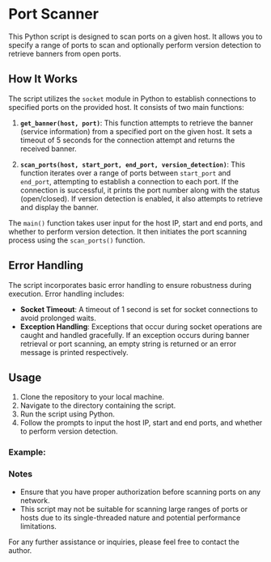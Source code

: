 # Port Scanner

This Python script is designed to scan ports on a given host. It allows you to specify a range of ports to scan and optionally perform version detection to retrieve banners from open ports.

## How It Works

The script utilizes the `socket` module in Python to establish connections to specified ports on the provided host. It consists of two main functions:

1. **`get_banner(host, port)`**: This function attempts to retrieve the banner (service information) from a specified port on the given host. It sets a timeout of 5 seconds for the connection attempt and returns the received banner.

2. **`scan_ports(host, start_port, end_port, version_detection)`**: This function iterates over a range of ports between `start_port` and `end_port`, attempting to establish a connection to each port. If the connection is successful, it prints the port number along with the status (open/closed). If version detection is enabled, it also attempts to retrieve and display the banner.

The `main()` function takes user input for the host IP, start and end ports, and whether to perform version detection. It then initiates the port scanning process using the `scan_ports()` function.

## Error Handling

The script incorporates basic error handling to ensure robustness during execution. Error handling includes:

- **Socket Timeout**: A timeout of 1 second is set for socket connections to avoid prolonged waits.
- **Exception Handling**: Exceptions that occur during socket operations are caught and handled gracefully. If an exception occurs during banner retrieval or port scanning, an empty string is returned or an error message is printed respectively.

## Usage

1. Clone the repository to your local machine.
2. Navigate to the directory containing the script.
3. Run the script using Python.
4. Follow the prompts to input the host IP, start and end ports, and whether to perform version detection.

### Example:


### Notes

- Ensure that you have proper authorization before scanning ports on any network.
- This script may not be suitable for scanning large ranges of ports or hosts due to its single-threaded nature and potential performance limitations.

For any further assistance or inquiries, please feel free to contact the author.
